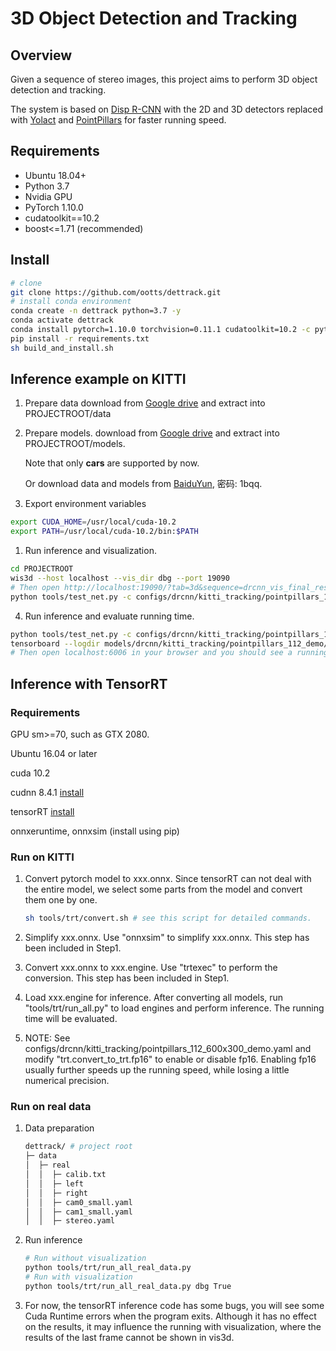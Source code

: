 # 3D Object Detection and Tracking

## Overview
Given a sequence of stereo images, this project aims to perform 3D object detection and tracking.

The system is based on [Disp R-CNN](https://arxiv.org/pdf/2004.03572.pdf) with the 2D and 3D detectors replaced with [Yolact](https://arxiv.org/pdf/1904.02689.pdf) and [PointPillars](https://arxiv.org/pdf/1812.05784.pdf) for faster running speed.

## Requirements

- Ubuntu 18.04+
- Python 3.7
- Nvidia GPU
- PyTorch 1.10.0
- cudatoolkit==10.2
- boost<=1.71 (recommended)

## Install

```bash
# clone
git clone https://github.com/ootts/dettrack.git
# install conda environment
conda create -n dettrack python=3.7 -y
conda activate dettrack
conda install pytorch=1.10.0 torchvision=0.11.1 cudatoolkit=10.2 -c pytorch
pip install -r requirements.txt
sh build_and_install.sh
```

## Inference example on KITTI
1. Prepare data
   download from [Google drive](https://drive.google.com/file/d/1uokHLQg6CuwqchJiMIvbiWaAAYAPN3qH/view?usp=sharing) and extract into PROJECTROOT/data

2. Prepare models.
   download from [Google drive](https://drive.google.com/file/d/15sJ4msyCSwnYBgRb8eEFGzkRmK9QnObV/view?usp=sharing) and extract into PROJECTROOT/models.

   Note that only **cars** are supported by now.

   Or download data and models from [BaiduYun](https://pan.baidu.com/s/1pyJ3ul8Kf6HHOvZvoF4jMA),   密码: 1bqq.
   
3. Export environment variables
```bash
export CUDA_HOME=/usr/local/cuda-10.2
export PATH=/usr/local/cuda-10.2/bin:$PATH
```

1. Run inference and visualization.

```bash
cd PROJECTROOT
wis3d --host localhost --vis_dir dbg --port 19090
# Then open http://localhost:19090/?tab=3d&sequence=drcnn_vis_final_result in your browser.
python tools/test_net.py -c configs/drcnn/kitti_tracking/pointpillars_112_demo.yaml dbg True
```

4. Run inference and evaluate running time.

```bash
python tools/test_net.py -c configs/drcnn/kitti_tracking/pointpillars_112_demo.yaml model.drcnn.mask_mode mask evaltime True
tensorboard --logdir models/drcnn/kitti_tracking/pointpillars_112_demo/evaltime/kittitrackingstereo_demo/
# Then open localhost:6006 in your browser and you should see a running time curve.
```



## Inference with TensorRT

### Requirements

GPU sm>=70, such as GTX 2080.

Ubuntu 16.04 or later

cuda 10.2

cudnn 8.4.1 [install](https://docs.nvidia.com/deeplearning/cudnn/install-guide/index.html)

tensorRT [install](https://docs.nvidia.com/deeplearning/tensorrt/install-guide/index.html#installing-tar)

onnxeruntime, onnxsim (install using pip)

### Run on KITTI

1. Convert pytorch model to xxx.onnx.
   Since tensorRT can not deal with the entire model, we select some parts from the model and convert them one by one.

   ```bash
   sh tools/trt/convert.sh # see this script for detailed commands.
   ```

2. Simplify xxx.onnx.
   Use "onnxsim" to simplify xxx.onnx. This step has been included in Step1.

3. Convert xxx.onnx to xxx.engine.
   Use "trtexec" to perform the conversion. This step has been included in Step1.

4. Load xxx.engine for inference.
   After converting all models, run "tools/trt/run_all.py" to load engines and perform inference. The running time will be evaluated.

5. NOTE: See configs/drcnn/kitti_tracking/pointpillars_112_600x300_demo.yaml and modify "trt.convert_to_trt.fp16" to enable or disable fp16. Enabling fp16 usually further speeds up the running speed, while losing a little numerical precision.

### Run on real data

1. Data preparation
   ```bash
   dettrack/ # project root
   ├─ data
   │  ├─ real
   │  │  ├─ calib.txt
   │  │  ├─ left
   │  │  ├─ right
   │  │  ├─ cam0_small.yaml
   │  │  ├─ cam1_small.yaml
   │  │  ├─ stereo.yaml
   ```

2. Run inference
   ```bash
   # Run without visualization
   python tools/trt/run_all_real_data.py
   # Run with visualization
   python tools/trt/run_all_real_data.py dbg True
   ```

3. For now, the tensorRT inference code has some bugs, you will see some Cuda Runtime errors when the program exits. Although it has no effect on the results, it may influence the running with visualization, where the results of the last frame cannot be shown in vis3d.

